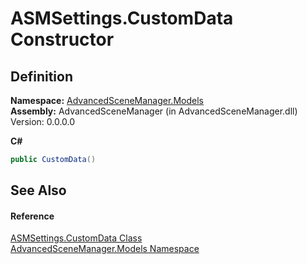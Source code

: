 # ASMSettings.CustomData Constructor




## Definition
**Namespace:** <a href="N_AdvancedSceneManager_Models.md">AdvancedSceneManager.Models</a>  
**Assembly:** AdvancedSceneManager (in AdvancedSceneManager.dll) Version: 0.0.0.0

**C#**
``` C#
public CustomData()
```



## See Also


#### Reference
<a href="T_AdvancedSceneManager_Models_ASMSettings_CustomData.md">ASMSettings.CustomData Class</a>  
<a href="N_AdvancedSceneManager_Models.md">AdvancedSceneManager.Models Namespace</a>  
